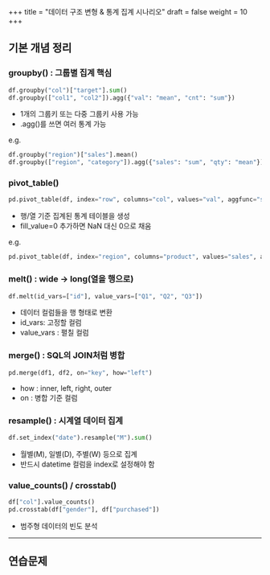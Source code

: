 +++
title = "데이터 구조 변형 & 통계 집계 시나리오"
draft = false
weight = 10
+++
## 기본 개념 정리
### groupby() : 그룹별 집계 핵심
```py
df.groupby("col")["target"].sum()
df.groupby(["col1", "col2"]).agg({"val": "mean", "cnt": "sum"})
```
- 1개의 그룹키 또는 다중 그룹키 사용 가능
- .agg()를 쓰면 여러 통계 가능

e.g.
```py
df.groupby("region")["sales"].mean()
df.groupby(["region", "category"]).agg({"sales": "sum", "qty": "mean"})
```

### pivot_table()
```py
pd.pivot_table(df, index="row", columns="col", values="val", aggfunc="sum")
```
- 행/열 기준 집계된 통계 테이블을 생성
- fill_value=0 추가하면 NaN 대신 0으로 채움

e.g.
```py
pd.pivot_table(df, index="region", columns="product", values="sales", aggfunc="sum", fill_value=0)
```

### melt() : wide -> long(열을 행으로)
```py
df.melt(id_vars=["id"], value_vars=["Q1", "Q2", "Q3"])
```
- 데이터 컬럼들을 행 형태로 변환
- id_vars: 고정할 컬럼
- value_vars : 펼칠 컬럼

### merge() : SQL의 JOIN처럼 병합
```py
pd.merge(df1, df2, on="key", how="left")
```
- how : inner, left, right, outer
- on : 병합 기준 컬럼

### resample() : 시계열 데이터 집계
```py
df.set_index("date").resample("M").sum()
```
- 월별(M), 일별(D), 주별(W) 등으로 집계
- 반드시 datetime 컬럼을 index로 설정해야 함

### value_counts() / crosstab()
```py
df["col"].value_counts()
pd.crosstab(df["gender"], df["purchased"])
```
- 범주형 데이터의 빈도 분석
---
## 연습문제